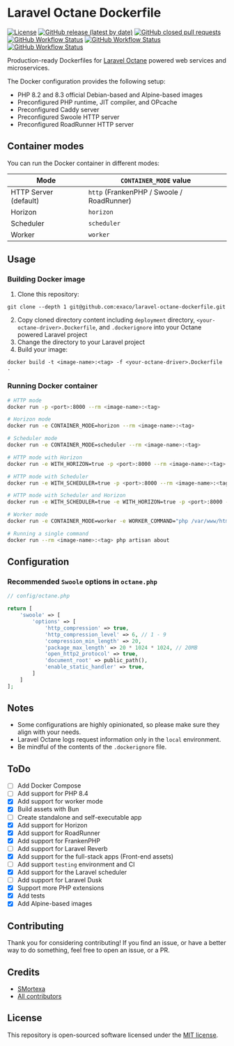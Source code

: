 # Laravel Octane Dockerfile
<a href="/LICENSE"><img alt="License" src="https://img.shields.io/github/license/exaco/laravel-octane-dockerfile"></a>
<a href="https://github.com/exaco/laravel-octane-dockerfile/releases"><img alt="GitHub release (latest by date)" src="https://img.shields.io/github/v/release/exaco/laravel-octane-dockerfile"></a>
<a href="https://github.com/exaco/laravel-octane-dockerfile/pulls"><img alt="GitHub closed pull requests" src="https://img.shields.io/github/issues-pr-closed/exaco/laravel-octane-dockerfile"></a>
<a href="https://github.com/exaco/laravel-octane-dockerfile/actions/workflows/tests.yml"><img alt="GitHub Workflow Status" src="https://github.com/exaco/laravel-octane-dockerfile/actions/workflows/roadrunner-test.yml/badge.svg"></a>
<a href="https://github.com/exaco/laravel-octane-dockerfile/actions/workflows/tests.yml"><img alt="GitHub Workflow Status" src="https://github.com/exaco/laravel-octane-dockerfile/actions/workflows/swoole-test.yml/badge.svg"></a>
<a href="https://github.com/exaco/laravel-octane-dockerfile/actions/workflows/tests.yml"><img alt="GitHub Workflow Status" src="https://github.com/exaco/laravel-octane-dockerfile/actions/workflows/frankenphp-test.yml/badge.svg"></a>


Production-ready Dockerfiles for [Laravel Octane](https://github.com/laravel/octane)
powered web services and microservices.

The Docker configuration provides the following setup:

- PHP 8.2 and 8.3 official Debian-based and Alpine-based images
- Preconfigured PHP runtime, JIT compiler, and OPcache
- Preconfigured Caddy server
- Preconfigured Swoole HTTP server
- Preconfigured RoadRunner HTTP server

## Container modes

You can run the Docker container in different modes:

| Mode                  | `CONTAINER_MODE` value |
| --------------------- | ---------------- |
| HTTP Server (default) | `http` (FrankenPHP / Swoole / RoadRunner) |
| Horizon               | `horizon`        |
| Scheduler             | `scheduler`      |
| Worker                | `worker`         |

## Usage

### Building Docker image
1. Clone this repository:
```
git clone --depth 1 git@github.com:exaco/laravel-octane-dockerfile.git
```
2. Copy cloned directory content including `deployment` directory, `<your-octane-driver>.Dockerfile`, and `.dockerignore` into your Octane powered Laravel project
3. Change the directory to your Laravel project
4. Build your image:
```
docker build -t <image-name>:<tag> -f <your-octane-driver>.Dockerfile .
```
### Running Docker container

```bash
# HTTP mode
docker run -p <port>:8000 --rm <image-name>:<tag>

# Horizon mode
docker run -e CONTAINER_MODE=horizon --rm <image-name>:<tag>

# Scheduler mode
docker run -e CONTAINER_MODE=scheduler --rm <image-name>:<tag>

# HTTP mode with Horizon
docker run -e WITH_HORIZON=true -p <port>:8000 --rm <image-name>:<tag>

# HTTP mode with Scheduler
docker run -e WITH_SCHEDULER=true -p <port>:8000 --rm <image-name>:<tag>

# HTTP mode with Scheduler and Horizon
docker run -e WITH_SCHEDULER=true -e WITH_HORIZON=true -p <port>:8000 --rm <image-name>:<tag>

# Worker mode
docker run -e CONTAINER_MODE=worker -e WORKER_COMMAND="php /var/www/html/artisan foo:bar" --rm <image-name>:<tag>

# Running a single command
docker run --rm <image-name>:<tag> php artisan about
```

## Configuration

### Recommended `Swoole` options in `octane.php`

```php
// config/octane.php

return [
    'swoole' => [
        'options' => [
            'http_compression' => true,
            'http_compression_level' => 6, // 1 - 9
            'compression_min_length' => 20,
            'package_max_length' => 20 * 1024 * 1024, // 20MB
            'open_http2_protocol' => true,
            'document_root' => public_path(),
            'enable_static_handler' => true,
        ]
    ]
];
```

## Notes
- Some configurations are highly opinionated, so please make sure they align with your needs.
- Laravel Octane logs request information only in the `local` environment.
- Be mindful of the contents of the `.dockerignore` file.

## ToDo
- [ ] Add Docker Compose
- [ ] Add support for PHP 8.4
- [x] Add support for worker mode
- [x] Build assets with Bun
- [ ] Create standalone and self-executable app
- [x] Add support for Horizon
- [x] Add support for RoadRunner
- [x] Add support for FrankenPHP
- [ ] Add support for Laravel Reverb
- [x] Add support for the full-stack apps (Front-end assets)
- [ ] Add support `testing` environment and CI
- [x] Add support for the Laravel scheduler
- [ ] Add support for Laravel Dusk
- [x] Support more PHP extensions
- [x] Add tests
- [x] Add Alpine-based images

## Contributing

Thank you for considering contributing! If you find an issue, or have a better way to do something, feel free to open an
issue, or a PR.

## Credits
- [SMortexa](https://github.com/smortexa)
- [All contributors](https://github.com/exaco/laravel-octane-dockerfile/graphs/contributors)

## License

This repository is open-sourced software licensed under the [MIT license](https://opensource.org/licenses/MIT).
